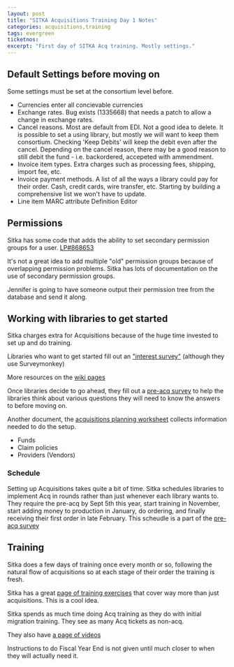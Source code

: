 ```yaml
---
layout: post
title: "SITKA Acquisitions Training Day 1 Notes"
categories: acquisitions,training
tags: evergreen
ticketnos:
excerpt: "First day of SITKA Acq training. Mostly settings."
---
```


## Default Settings before moving on

Some settings must be set at the consortium level before.

  * Currencies enter all concievable currencies
  * Exchange rates. Bug exists (1335668) that needs a patch to allow a change in exchange rates.
  * Cancel reasons. Most are default from EDI. Not a good idea to delete. It is possible to set a using library, but mostly we will want to keep them consortium. Checking 'Keep Debits' will keep the debit even after the cancel. Depending on the cancel reason, there may be a good reason to still debit the fund - i.e. backordered, accepeted with ammendment.
  * Invoice item types. Extra charges such as processing fees, shipping, import fee, etc.
  * Invoice payment methods. A list of all the ways a library could pay for their order. Cash, credit cards, wire transfer, etc. Starting by building a comprehensive list we won't have to update.
  * Line item MARC attribute Definition Editor

## Permissions

Sitka has some code that adds the ability to set secondary permission groups for a user. [LP#868653](https://bugs.launchpad.net/evergreen/+bug/868653)

It's not a great idea to add multiple "old" permission groups because of overlapping permission problems. Sitka has lots of documentation on the use of secondary permission groups.

Jennifer is going to have someone output their permission tree from the database and send it along.

## Working with libraries to get started

Sitka charges extra for Acquisitions because of the huge time invested to set up and do training.

Libraries who want to get started fill out an ["interest survey"](http://wiki.evergreen-ils.org/lib/exe/fetch.php?media=acq:acq_interest_survey_2015.pdf) (although they use Surveymonkey)

More resources on the [wiki pages](http://wiki.evergreen-ils.org/doku.php?id=acq:interest-group&s[]=acq&s[]=interest)

Once libraries decide to go ahead, they fill out a [pre-acq survey](http://wiki.evergreen-ils.org/lib/exe/fetch.php?media=acq:pre-acq_survey_2015.pdf) to help the libraries think about various questions they will need to know the answers to before moving on.

Another document, the [acquisitions planning worksheet](http://wiki.evergreen-ils.org/lib/exe/fetch.php?media=acq:aquisitions_planning_single_2015.pdf) collects information needed to do the setup.
  * Funds
  * Claim policies
  * Providers (Vendors)

### Schedule

Setting up Acquisitions takes quite a bit of time. Sitka schedules libraries to implement Acq in rounds rather than just whenever each library wants to. They require the pre-acq by Sept 5th this year, start training in November, start adding money to production in January, do ordering, and finally receiving their first order in late February. This scheudle is a part of the [pre-acq survey](http://wiki.evergreen-ils.org/lib/exe/fetch.php?media=acq:pre-acq_survey_2015.pdf)

## Training

Sitka does a few days of training once every month or so, following the natural flow of acquisitions so at each stage of their order the training is fresh.

Sitka has a great [page of training exercises](https://bc.libraries.coop/support/sitka-training-server/) that cover way more than just acquisitions. This is a cool idea.

Sitka spends as much time doing Acq training as they do with initial migration training. They see as many Acq tickets as non-acq.

They also have [a page of videos](https://bc.libraries.coop/support/videos/)

Instructions to do Fiscal Year End is not given until much closer to when they will actually need it.
